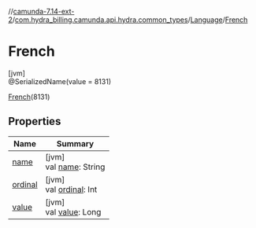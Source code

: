 //[camunda-7.14-ext-2](../../../../index.md)/[com.hydra_billing.camunda.api.hydra.common_types](../../index.md)/[Language](../index.md)/[French](index.md)

# French

[jvm]\
@SerializedName(value = 8131)

[French](index.md)(8131)

## Properties

| Name | Summary |
|---|---|
| [name](name.md) | [jvm]<br>val [name](name.md): String |
| [ordinal](ordinal.md) | [jvm]<br>val [ordinal](ordinal.md): Int |
| [value](value.md) | [jvm]<br>val [value](value.md): Long |
